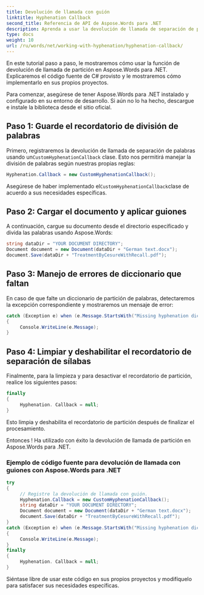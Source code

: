```yaml
---
title: Devolución de llamada con guión
linktitle: Hyphenation Callback
second_title: Referencia de API de Aspose.Words para .NET
description: Aprenda a usar la devolución de llamada de separación de palabras en Aspose.Words para .NET para manejar la separación de palabras.
type: docs
weight: 10
url: /ru/words/net/working-with-hyphenation/hyphenation-callback/
---
```


En este tutorial paso a paso, le mostraremos cómo usar la función de devolución de llamada de partición en Aspose.Words para .NET. Explicaremos el código fuente de C# provisto y le mostraremos cómo implementarlo en sus propios proyectos.

Para comenzar, asegúrese de tener Aspose.Words para .NET instalado y configurado en su entorno de desarrollo. Si aún no lo ha hecho, descargue e instale la biblioteca desde el sitio oficial.

## Paso 1: Guarde el recordatorio de división de palabras

 Primero, registraremos la devolución de llamada de separación de palabras usando un`CustomHyphenationCallback` clase. Esto nos permitirá manejar la división de palabras según nuestras propias reglas:

```csharp
Hyphenation.Callback = new CustomHyphenationCallback();
```

 Asegúrese de haber implementado el`CustomHyphenationCallback`clase de acuerdo a sus necesidades específicas.

## Paso 2: Cargar el documento y aplicar guiones

A continuación, cargue su documento desde el directorio especificado y divida las palabras usando Aspose.Words:

```csharp
string dataDir = "YOUR DOCUMENT DIRECTORY";
Document document = new Document(dataDir + "German text.docx");
document.Save(dataDir + "TreatmentByCesureWithRecall.pdf");
```

## Paso 3: Manejo de errores de diccionario que faltan

En caso de que falte un diccionario de partición de palabras, detectaremos la excepción correspondiente y mostraremos un mensaje de error:

```csharp
catch (Exception e) when (e.Message.StartsWith("Missing hyphenation dictionary"))
{
     Console.WriteLine(e.Message);
}
```

## Paso 4: Limpiar y deshabilitar el recordatorio de separación de sílabas

Finalmente, para la limpieza y para desactivar el recordatorio de partición, realice los siguientes pasos:

```csharp
finally
{
     Hyphenation. Callback = null;
}
```

Esto limpia y deshabilita el recordatorio de partición después de finalizar el procesamiento.

Entonces ! Ha utilizado con éxito la devolución de llamada de partición en Aspose.Words para .NET.

### Ejemplo de código fuente para devolución de llamada con guiones con Aspose.Words para .NET

```csharp
try
{
	 // Registre la devolución de llamada con guión.
	 Hyphenation.Callback = new CustomHyphenationCallback();
	 string dataDir = "YOUR DOCUMENT DIRECTORY";
	 Document document = new Document(dataDir + "German text.docx");
	 document.Save(dataDir + "TreatmentByCesureWithRecall.pdf");
}
catch (Exception e) when (e.Message.StartsWith("Missing hyphenation dictionary"))
{
	 Console.WriteLine(e.Message);
}
finally
{
	 Hyphenation. Callback = null;
}

```

Siéntase libre de usar este código en sus propios proyectos y modifíquelo para satisfacer sus necesidades específicas.